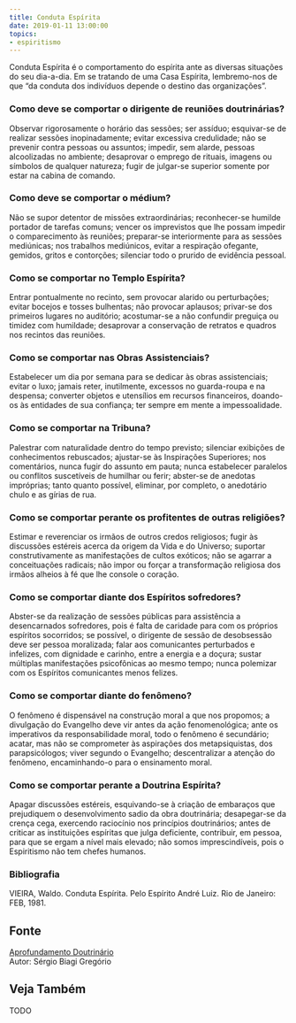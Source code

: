 ```yaml
---
title: Conduta Espírita
date: 2019-01-11 13:00:00
topics: 
- espiritismo
---
```


Conduta Espírita é o comportamento do espírita ante as diversas situações do seu
dia-a-dia. Em se tratando de uma Casa Espírita, lembremo-nos de que “da conduta
dos indivíduos depende o destino das organizações”.

### Como deve se comportar o dirigente de reuniões doutrinárias?
Observar rigorosamente o horário das sessões; ser assíduo; esquivar-se
de realizar sessões inopinadamente; evitar excessiva credulidade; não se
prevenir contra pessoas ou assuntos; impedir, sem alarde, pessoas
alcoolizadas no ambiente; desaprovar o emprego de rituais, imagens ou
símbolos de qualquer natureza; fugir de julgar-se superior somente por
estar na cabina de comando.

### Como deve se comportar o médium?
Não se supor detentor de missões extraordinárias; reconhecer-se humilde
portador de tarefas comuns; vencer os imprevistos que lhe possam impedir
o comparecimento às reuniões; preparar-se interiormente para as sessões
mediúnicas; nos trabalhos mediúnicos, evitar a respiração ofegante,
gemidos, gritos e contorções; silenciar todo o prurido de evidência
pessoal.

### Como se comportar no Templo Espírita?
Entrar pontualmente no recinto, sem provocar alarido ou perturbações;
evitar bocejos e tosses bulhentas; não provocar aplausos; privar-se dos
primeiros lugares no auditório; acostumar-se a não confundir preguiça ou
timidez com humildade; desaprovar a conservação de retratos e quadros
nos recintos das reuniões.

### Como se comportar nas Obras Assistenciais?
Estabelecer um dia por semana para se dedicar às obras assistenciais;
evitar o luxo; jamais reter, inutilmente, excessos no guarda-roupa e na
despensa; converter objetos e utensílios em recursos financeiros,
doando-os às entidades de sua confiança; ter sempre em mente a
impessoalidade.

### Como se comportar na Tribuna?
Palestrar com naturalidade dentro do tempo previsto; silenciar exibições
de conhecimentos rebuscados; ajustar-se às Inspirações Superiores; nos
comentários, nunca fugir do assunto em pauta; nunca estabelecer
paralelos ou conflitos suscetíveis de humilhar ou ferir; abster-se de
anedotas impróprias; tanto quanto possível, eliminar, por completo, o
anedotário chulo e as gírias de rua.

### Como se comportar perante os profitentes de outras religiões?
Estimar e reverenciar os irmãos de outros credos religiosos; fugir às
discussões estéreis acerca da origem da Vida e do Universo; suportar
construtivamente as manifestações de cultos exóticos; não se agarrar a
conceituações radicais; não impor ou forçar a transformação religiosa
dos irmãos alheios à fé que lhe console o coração.

### Como se comportar diante dos Espíritos sofredores?
Abster-se da realização de sessões públicas para assistência a
desencarnados sofredores, pois é falta de caridade para com os próprios
espíritos socorridos; se possível, o dirigente de sessão de desobsessão
deve ser pessoa moralizada; falar aos comunicantes perturbados e
infelizes, com dignidade e carinho, entre a energia e a doçura; sustar
múltiplas manifestações psicofônicas ao mesmo tempo; nunca polemizar com
os Espíritos comunicantes menos felizes.

### Como se comportar diante do fenômeno?
O fenômeno é dispensável na construção moral a que nos propomos; a
divulgação do Evangelho deve vir antes da ação fenomenológica; ante os
imperativos da responsabilidade moral, todo o fenômeno é secundário;
acatar, mas não se comprometer às aspirações dos metapsiquistas, dos
parapsicólogos; viver segundo o Evangelho; descentralizar a atenção do
fenômeno, encaminhando-o para o ensinamento moral.

### Como se comportar perante a Doutrina Espírita?
Apagar discussões estéreis, esquivando-se à criação de embaraços que
prejudiquem o desenvolvimento sadio da obra doutrinária; desapegar-se da
crença cega, exercendo raciocínio nos princípios doutrinários; antes de
criticar as instituições espíritas que julga deficiente, contribuir, em
pessoa, para que se ergam a nível mais elevado; não somos
imprescindíveis, pois o Espiritismo não tem chefes humanos.


### Bibliografia
VIEIRA, Waldo. Conduta Espírita. Pelo Espírito André Luiz. Rio de
Janeiro: FEB, 1981.

## Fonte
[Aprofundamento Doutrinário](https://sites.google.com/view/aprofundamentodoutrinario/conduta-espírita)  
Autor: Sérgio Biagi Gregório


## Veja Também
TODO


